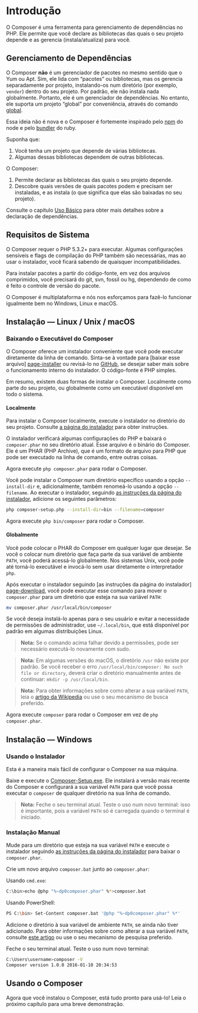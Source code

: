 # Introdução

O Composer é uma ferramenta para gerenciamento de dependências no PHP. Ele
permite que você declare as bibliotecas das quais o seu projeto depende e as
gerencia (instala/atualiza) para você.

## Gerenciamento de Dependências

O Composer **não** é um gerenciador de pacotes no mesmo sentido que o Yum ou
Apt. Sim, ele lida com “pacotes” ou bibliotecas, mas os gerencia separadamente
por projeto, instalando-os num diretório (por exemplo, `vendor`) dentro do seu
projeto. Por padrão, ele não instala nada globalmente. Portanto, ele é um
gerenciador de dependências. No entanto, ele suporta um projeto “global” por
conveniência, através do comando [global][book-global].

Essa ideia não é nova e o Composer é fortemente inspirado pelo [npm][page-npmjs]
do node e pelo [bundler][page-bundler] do ruby.

Suponha que:

1. Você tenha um projeto que depende de várias bibliotecas.
1. Algumas dessas bibliotecas dependem de outras bibliotecas.

O Composer:

1. Permite declarar as bibliotecas das quais o seu projeto depende.
1. Descobre quais versões de quais pacotes podem e precisam ser instaladas, e as
   instala (o que significa que elas são baixadas no seu projeto).

Consulte o capítulo [Uso Básico][book-usage] para obter mais detalhes sobre a
declaração de dependências.

## Requisitos de Sistema

O Composer requer o PHP 5.3.2+ para executar. Algumas configurações sensíveis e
flags de compilação do PHP também são necessárias, mas ao usar o instalador,
você ficará sabendo de quaisquer incompatibilidades.

Para instalar pacotes a partir do código-fonte, em vez dos arquivos comprimidos,
você precisará do git, svn, fossil ou hg, dependendo de como é feito o controle
de versão do pacote.

O Composer é multiplataforma e nós nos esforçamos para fazê-lo funcionar
igualmente bem no Windows, Linux e macOS.

## Instalação — Linux / Unix / macOS

### Baixando o Executável do Composer

O Composer oferece um instalador conveniente que você pode executar diretamente
da linha de comando. Sinta-se à vontade para [baixar esse arquivo]
[page-installer] ou revisá-lo no [GitHub][page-github], se desejar saber mais
sobre o funcionamento interno do instalador. O código-fonte é PHP simples.

Em resumo, existem duas formas de instalar o Composer. Localmente como parte do
seu projeto, ou globalmente como um executável disponível em todo o sistema.

#### Localmente

Para instalar o Composer localmente, execute o instalador no diretório do seu
projeto. Consulte [a página do instalador][page-download] para obter instruções.

O instalador verificará algumas configurações do PHP e baixará o `composer.phar`
no seu diretório atual. Esse arquivo é o binário do Composer. Ele é um PHAR (PHP
Archive), que é um formato de arquivo para PHP que pode ser executado na linha
de comando, entre outras coisas.

Agora execute `php composer.phar` para rodar o Composer.

Você pode instalar o Composer num diretório específico usando a opção
`--install-dir` e, adicionalmente, também renomeá-lo usando a opção
`--filename`. Ao executar o instalador, seguindo [as instruções da página do
instalador][page-download], adicione os seguintes parâmetros:

```sh
php composer-setup.php --install-dir=bin --filename=composer
```

Agora execute `php bin/composer` para rodar o Composer.

#### Globalmente

Você pode colocar o PHAR do Composer em qualquer lugar que desejar. Se você o
colocar num diretório que faça parte da sua variável de ambiente `PATH`, você
poderá acessá-lo globalmente. Nos sistemas Unix, você pode até torná-lo
executável e invocá-lo sem usar diretamente o interpretador `php`.

Após executar o instalador seguindo [as instruções da página do instalador]
[page-download], você pode executar esse comando para mover o `composer.phar`
para um diretório que esteja na sua variável `PATH`:

```sh
mv composer.phar /usr/local/bin/composer
```

Se você deseja instalá-lo apenas para o seu usuário e evitar a necessidade de
permissões de administrador, use `~/.local/bin`, que está disponível por padrão
em algumas distribuições Linux.

> **Nota:** Se o comando acima falhar devido a permissões, pode ser necessário
> executá-lo novamente com sudo.

> **Nota:** Em algumas versões do macOS, o diretório `/usr` não existe por
> padrão. Se você receber o erro `/usr/local/bin/composer: No such file or
> directory`, deverá criar o diretório manualmente antes de continuar:
> `mkdir -p /usr/local/bin`.

> **Nota:** Para obter informações sobre como alterar a sua variável `PATH`,
> leia o [artigo da Wikipedia][page-path-variable] ou use o seu mecanismo de
> busca preferido.

Agora execute `composer` para rodar o Composer em vez de `php composer.phar`.

## Instalação — Windows

### Usando o Instalador

Esta é a maneira mais fácil de configurar o Composer na sua máquina.

Baixe e execute o [Composer-Setup.exe][page-installer-exe]. Ele instalará a
versão mais recente do Composer e configurará a sua variável `PATH` para que
você possa executar o `composer` de qualquer diretório na sua linha de comando.

> **Nota:** Feche o seu terminal atual. Teste o uso num novo terminal: isso é
> importante, pois a variável `PATH` só é carregada quando o terminal é
> iniciado.

### Instalação Manual

Mude para um diretório que esteja na sua variável `PATH` e execute o instalador
seguindo [as instruções da página do instalador][page-download] para baixar o
`composer.phar`.

Crie um novo arquivo `composer.bat` junto ao `composer.phar`:

Usando `cmd.exe`:

```sh
C:\bin>echo @php "%~dp0composer.phar" %*>composer.bat
```

Usando PowerShell:

```sh
PS C:\bin> Set-Content composer.bat '@php "%~dp0composer.phar" %*'
```

Adicione o diretório à sua variável de ambiente `PATH`, se ainda não tiver
adicionado. Para obter informações sobre como alterar a sua variável `PATH`,
consulte [este artigo][page-path-article] ou use o seu mecanismo de pesquisa
preferido.

Feche o seu terminal atual. Teste o uso num novo terminal:

```sh
C:\Users\username>composer -V
Composer version 1.0.0 2016-01-10 20:34:53
```

## Usando o Composer

Agora que você instalou o Composer, está tudo pronto para usá-lo! Leia o próximo
capítulo para uma breve demonstração.

[book-global]: cli.md#global
[book-usage]: uso-basico.md
[page-bundler]: https://bundler.io/
[page-download]: https://getcomposer.org/download/
[page-github]: https://github.com/composer/getcomposer.org/blob/master/web/installer
[page-installer]: https://getcomposer.org/installer
[page-installer-exe]: https://getcomposer.org/Composer-Setup.exe
[page-npmjs]: https://www.npmjs.com/
[page-path-article]: https://www.computerhope.com/issues/ch000549.htm
[page-path-variable]: https://en.wikipedia.org/wiki/PATH_(variable)
